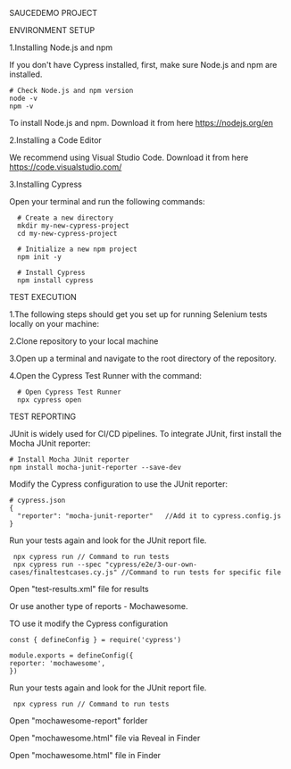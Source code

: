 SAUCEDEMO PROJECT


ENVIRONMENT SETUP

1.Installing Node.js and npm

If you don't have Cypress installed, first, make sure Node.js and npm are installed.

    # Check Node.js and npm version
    node -v
    npm -v

To install Node.js and npm. Download it from here https://nodejs.org/en

   

2.Installing a Code Editor

We recommend using Visual Studio Code. Download it from here https://code.visualstudio.com/

3.Installing Cypress

Open your terminal and run the following commands:

      # Create a new directory
      mkdir my-new-cypress-project
      cd my-new-cypress-project

      # Initialize a new npm project
      npm init -y

      # Install Cypress
      npm install cypress


TEST EXECUTION

1.The following steps should get you set up for running Selenium tests locally on your machine:

2.Clone repository to your local machine 

3.Open up a terminal and navigate to the root directory of the repository.

4.Open the Cypress Test Runner with the command:

      # Open Cypress Test Runner 
      npx cypress open


TEST REPORTING

JUnit is widely used for CI/CD pipelines. To integrate JUnit, first install the Mocha JUnit reporter:

    # Install Mocha JUnit reporter
    npm install mocha-junit-reporter --save-dev
    
Modify the Cypress configuration to use the JUnit reporter:

    # cypress.json
    {
      "reporter": "mocha-junit-reporter"   //Add it to cypress.config.js
    }
    
Run your tests again and look for the JUnit report file.

     npx cypress run // Command to run tests
     npx cypress run --spec "cypress/e2e/3-our-own-cases/finaltestcases.cy.js" //Command to run tests for specific file


Open "test-results.xml" file for results

Or use another type of reports  - Mochawesome. 

TO use it modify the Cypress configuration

    const { defineConfig } = require('cypress')

    module.exports = defineConfig({
    reporter: 'mochawesome',
    })

Run your tests again and look for the JUnit report file.

     npx cypress run // Command to run tests

Open "mochawesome-report" forlder

Open "mochawesome.html" file via Reveal in Finder

Open "mochawesome.html" file in Finder



